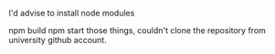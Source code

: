I'd advise to install node modules

npm build npm start those things, couldn't clone the repository from university github account.
